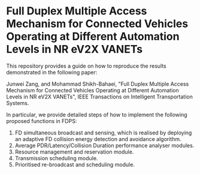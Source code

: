 # Full Duplex Multiple Access Mechanism for Connected Vehicles Operating at Different Automation Levels in NR eV2X VANETs

This repository provides a guide on how to reproduce the results demonstrated in the following paper:

Junwei Zang, and Mohammad Shikh-Bahaei, 
"Full Duplex Multiple Access Mechanism for Connected Vehicles Operating at Different Automation Levels in NR eV2X VANETs", 
IEEE Transactions on Intelligent Transportation Systems.

In particular, we provide detailed steps of how to implement the following proposed functions in FDPS:

1. FD simultaneous broadcast and sensing, which is realised by deploying an adaptive FD collision energy detection and avoidance algorithm.
2. Average PDR/Latency/Collision Duration performance analyser modules.
3. Resource management and reservation module.
4. Transmission scheduling module.
5. Prioritised re-broadcast and scheduling module.
